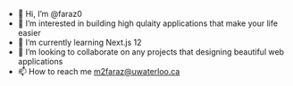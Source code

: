 - 👋 Hi, I’m @faraz0
- 👀 I’m interested in building high qulaity applications that make your life easier
- 🌱 I’m currently learning Next.js 12
- 💞️ I’m looking to collaborate on any projects that designing beautiful web applications
- 📫 How to reach me m2faraz@uwaterloo.ca

<!---
faraz0/faraz0 is a ✨ special ✨ repository because its `README.md` (this file) appears on your GitHub profile.
You can click the Preview link to take a look at your changes.
--->
